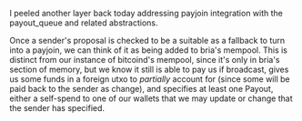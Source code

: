 I peeled another layer back today addressing payjoin integration with the payout_queue and related abstractions.

Once a sender's proposal is checked to be a suitable as a fallback to turn into a payjoin, we can think of it as being added to bria's mempool. This is distinct from our instance of bitcoind's mempool, since it's only in bria's section of memory, but we know it still is able to pay us if broadcast, gives us some funds in a foreign utxo to *partially* account for (since some will be paid back to the sender as change), and specifies at least one Payout, either a self-spend to one of our wallets that we may update or change that the sender has specified.